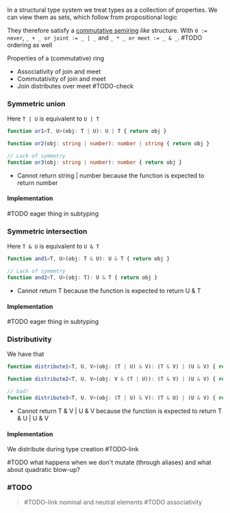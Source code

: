 In a structural type system we treat types as a collection of properties. We can view them as sets, which follow from propositional logic

They therefore satisfy a [commutative semiring](https://en.wikipedia.org/wiki/Semiring#Commutative_semirings) *like* structure. With `0 := never`, `_ + _ or joint := _ | _` and `_ * _ or meet := _ & _`. #TODO ordering as well

Properties of a (commutative) ring

- Associativity of join and meet
- Commutativity of join and meet
- Join distributes over meet #TODO-check 
### Symmetric union

Here `T | U` is equivalent to `U | T`

```ts
function or1<T, U>(obj: T | U): U | T { return obj }

function or2(obj: string | number): number | string { return obj }

// Lack of symmetry
function or3(obj: string | number): number { return obj }
```

- Cannot return string | number because the function is expected to return number

#### Implementation
#TODO eager thing in subtyping

### Symmetric intersection

Here `T & U` is equivalent to `U & T`

```ts
function and1<T, U>(obj: T & U): U & T { return obj }

// Lack of symmetry
function and2<T, U>(obj: T): U & T { return obj }
```

- Cannot return T because the function is expected to return U & T

#### Implementation
#TODO eager thing in subtyping

### Distributivity

We have that 

```ts
function distribute1<T, U, V>(obj: (T | U) & V): (T & V) | (U & V) { return obj }

function distribute2<T, U, V>(obj: V & (T | U)): (T & V) | (U & V) { return obj }

// bad!
function distribute3<T, U, V>(obj: (T | U) & V): (T & U) | (U & V) { return obj }
```

- Cannot return T & V | U & V because the function is expected to return T & U | U & V

#### Implementation
We distribute during type creation #TODO-link 

#TODO what happens when we don't mutate (through aliases) and what about quadratic blow-up?

### #TODO

> #TODO-link nominal and neutral elements
> #TODO  associativity